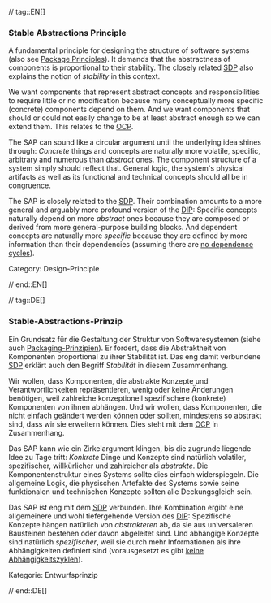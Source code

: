 // tag::EN[]
### Stable Abstractions Principle

A fundamental principle for designing the structure of software systems (also see [Package Principles](#term-package-principles)). It demands that the abstractness of components is proportional to their stability. The closely related [SDP](#term-stable-dependencies-principle) also explains the notion of *stability* in this context.

We want components that represent abstract concepts and responsibilities to require little or no modification because many conceptually more specific (concrete) components depend on them. And we want components that should or could not easily change to be at least abstract enough so we can extend them. This relates to the [OCP](#term-open-close-principle).

The SAP can sound like a circular argument until the underlying idea shines through: *Concrete* things and concepts are naturally more volatile, specific, arbitrary and numerous than *abstract* ones. The component structure of a system simply should reflect that. General logic, the system's physical artifacts as well as its functional and technical concepts should all be in congruence.

The SAP is closely related to the [SDP](#term-stable-dependencies-principle). Their combination amounts to a more general and arguably more profound version of the [DIP](#term-dependency-inversion): Specific concepts naturally depend on more *abstract* ones because they are composed or derived from more general-purpose building blocks. And dependent concepts are naturally more *specific* because they are defined by more information than their dependencies (assuming there are [no dependence cycles](#term-acyclic-dependencies-principle)).

Category: Design-Principle

// end::EN[]

// tag::DE[]
### Stable-Abstractions-Prinzip

Ein Grundsatz für die Gestaltung der Struktur von Softwaresystemen
(siehe auch [Packaging-Prinzipien](#term-package-principles)). Er fordert, dass
die Abstraktheit von Komponenten proportional zu ihrer Stabilität ist.
Das eng damit verbundene [SDP](#term-stable-dependencies-principle) erklärt auch den Begriff
*Stabilität* in diesem Zusammenhang.

Wir wollen, dass Komponenten, die abstrakte Konzepte und
Verantwortlichkeiten repräsentieren, wenig oder keine Änderungen
benötigen, weil zahlreiche konzeptionell spezifischere (konkrete)
Komponenten von ihnen abhängen. Und wir wollen, dass Komponenten, die
nicht einfach geändert werden können oder sollten, mindestens so
abstrakt sind, dass wir sie erweitern können. Dies steht mit dem
[OCP](#term-open-close-principle) in Zusammenhang.

Das SAP kann wie ein Zirkelargument klingen, bis die zugrunde liegende
Idee zu Tage tritt: *Konkrete* Dinge und Konzepte sind natürlich
volatiler, spezifischer, willkürlicher und zahlreicher als
*abstrakte*. Die Komponentenstruktur eines Systems sollte dies einfach
widerspiegeln. Die allgemeine Logik, die physischen Artefakte des
Systems sowie seine funktionalen und technischen Konzepte sollten alle
Deckungsgleich sein.

Das SAP ist eng mit dem [SDP](#term-stable-dependencies-principle) verbunden. Ihre
Kombination ergibt eine allgemeinere und wohl tiefergehende Version
des [DIP](#term-dependency-inversion): Spezifische Konzepte hängen natürlich von
*abstrakteren* ab, da sie aus universaleren Bausteinen bestehen oder
davon abgeleitet sind. Und abhängige Konzepte sind natürlich
*spezifischer*, weil sie durch mehr Informationen als ihre
Abhängigkeiten definiert sind (vorausgesetzt es gibt 
[keine Abhängigkeitszyklen](#term-acyclic-dependencies-principle)).

Kategorie: Entwurfsprinzip


// end::DE[]

